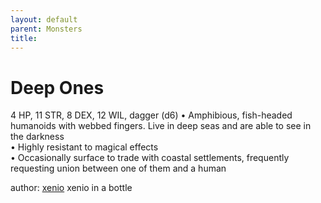 ```yaml
---
layout: default
parent: Monsters 
title: 
--- 
```

# Deep Ones
4 HP, 11 STR, 8 DEX, 12 WIL, dagger (d6)
• Amphibious, fish-headed humanoids with webbed fingers. Live in deep seas and are able to see in the darkness  
• Highly resistant to magical effects  
• Occasionally surface to trade with coastal settlements, frequently requesting union between one of them and a human  




author: [xenio](https://xenioinabottle.blogspot.com/2021/02/classic-monsters-for-cairnito-part-1.html) xenio in a bottle


